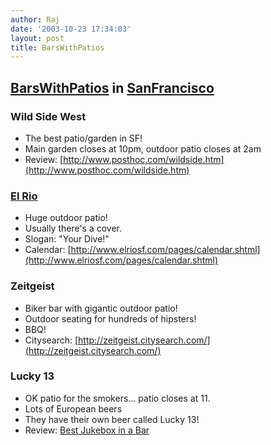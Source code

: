 ```yaml
---
author: Raj
date: '2003-10-23 17:34:03'
layout: post
title: BarsWithPatios
---
```


## [BarsWithPatios](BarsWithPatios.html) in [SanFrancisco](SanFrancisco.html)

### Wild Side West

* The best patio/garden in SF!
* Main garden closes at 10pm, outdoor patio closes at 2am
* Review: [http://www.posthoc.com/wildside.htm](http://www.posthoc.com/wildside.htm) 


### [El Rio](http://www.elriosf.com/)

* Huge outdoor patio!
* Usually there's a cover.
* Slogan: "Your Dive!"
* Calendar: [http://www.elriosf.com/pages/calendar.shtml](http://www.elriosf.com/pages/calendar.shtml)


### Zeitgeist

* Biker bar with gigantic outdoor patio!
* Outdoor seating for hundreds of hipsters!
* BBQ!
* Citysearch: [http://zeitgeist.citysearch.com/](http://zeitgeist.citysearch.com/)


### Lucky 13

* OK patio for the smokers... patio closes at 11.
* Lots of European beers
* They have their own beer called Lucky 13!
* Review: [Best Jukebox in a Bar](http://www.bestofthebay.com/2002/readerspoll4.html)
